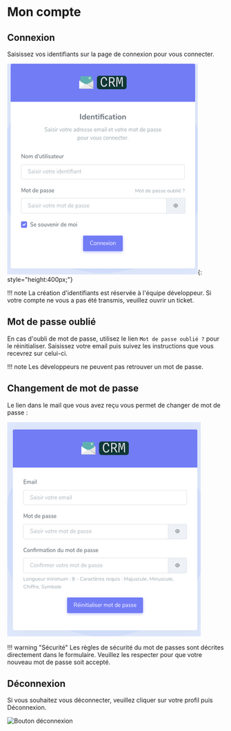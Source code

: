 # Mon compte

## Connexion
Saisissez vos identifiants sur la page de connexion pour vous connecter.

![Formulaire connexion](assets/formulaire_connexion.png){: style="height:400px;"}

!!! note
    La création d'identifiants est réservée à l'équipe développeur. Si votre compte ne vous a pas été transmis, veuillez ouvrir un ticket.

## Mot de passe oublié
En cas d'oubli de mot de passe, utilisez le lien `Mot de passe oublié ?` pour le réinitialiser. Saisissez votre email puis suivez les instructions que vous recevrez sur celui-ci.

!!! note
    Les développeurs ne peuvent pas retrouver un mot de passe.

## Changement de mot de passe

Le lien dans le mail que vous avez reçu vous permet de changer de mot de passe :

![Formulaire changer de mot de passe](assets/changer_de_mot_de_passe.png)

!!! warning "Sécurité"
    Les règles de sécurité du mot de passes sont décrites directement dans le formulaire. Veuillez les respecter pour que votre nouveau mot de passe soit accepté.


## Déconnexion
Si vous souhaitez vous déconnecter, veuillez cliquer sur votre profil puis Déconnexion.

![Bouton déconnexion](assets/déconnexion.png)

